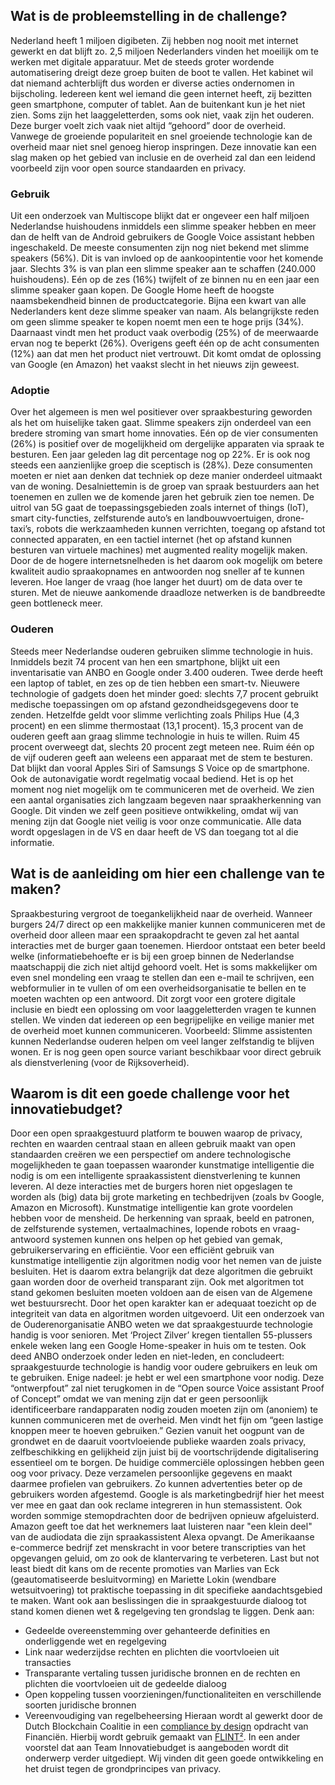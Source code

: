 ## Wat is de probleemstelling in de challenge?
Nederland heeft 1 miljoen digibeten. Zij hebben nog nooit met internet gewerkt en dat blijft zo. 
2,5 miljoen Nederlanders vinden het moeilijk om te werken met digitale apparatuur. Met de steeds groter wordende automatisering dreigt deze groep buiten de boot te vallen. Het kabinet wil dat niemand achterblijft dus worden er diverse acties ondernomen in bijscholing. Iedereen kent wel iemand die geen internet heeft, zij bezitten geen smartphone, computer of tablet. Aan de buitenkant kun je het niet zien. Soms zijn het laaggeletterden, soms ook niet, vaak zijn het ouderen. Deze burger voelt zich vaak niet altijd “gehoord” door de overheid.
Vanwege de groeiende populariteit en snel groeiende technologie kan de overheid maar niet snel genoeg hierop inspringen. Deze innovatie kan een slag maken op het gebied van inclusie en de overheid zal dan een leidend voorbeeld zijn voor open source standaarden en privacy. 

### Gebruik
Uit een onderzoek van Multiscope blijkt dat er ongeveer een half miljoen Nederlandse huishoudens inmiddels een slimme speaker hebben en meer dan de helft van de Android gebruikers de Google Voice assistant hebben ingeschakeld. De meeste consumenten zijn nog niet bekend met slimme speakers (56%). Dit is van invloed op de aankoopintentie voor het komende jaar. Slechts 3% is van plan een slimme speaker aan te schaffen (240.000 huishoudens). Eén op de zes (16%) twijfelt of ze binnen nu en een jaar een slimme speaker gaan kopen. De Google Home heeft de hoogste naamsbekendheid binnen de productcategorie. Bijna een kwart van alle Nederlanders kent deze slimme speaker van naam. Als belangrijkste reden om geen slimme speaker te kopen noemt men een te hoge prijs (34%). Daarnaast vindt men het product vaak overbodig (25%) of de meerwaarde ervan nog te beperkt (26%). Overigens geeft één op de acht consumenten (12%) aan dat men het product niet vertrouwt. Dit komt omdat de oplossing van Google (en Amazon) het vaakst slecht in het nieuws zijn geweest.

### Adoptie
Over het algemeen is men wel positiever over spraakbesturing geworden als het om huiselijke taken gaat. Slimme speakers zijn onderdeel van een bredere stroming van smart home innovaties. Eén op de vier consumenten (26%) is positief over de mogelijkheid om dergelijke apparaten via spraak te besturen. Een jaar geleden lag dit percentage nog op 22%. Er is ook nog steeds een
aanzienlijke groep die sceptisch is (28%). Deze consumenten moeten er niet aan denken dat techniek op deze manier onderdeel uitmaakt van de woning. Desalniettemin is de groep van spraak bestuurders aan het toenemen en zullen we de komende jaren het gebruik zien toe nemen. De uitrol van 5G gaat de toepassingsgebieden zoals internet of things (IoT), smart city-functies, zelfsturende auto’s en landbouwvoertuigen, drone-taxi’s, robots die werkzaamheden kunnen verrichten, toegang op afstand tot connected apparaten, en een tactiel internet (het op afstand kunnen besturen van virtuele machines) met augmented reality mogelijk maken. Door de de hogere internetsnelheden is het daarom ook mogelijk om betere kwaliteit audio spraakopnames en antwoorden nog sneller af te kunnen leveren. Hoe langer de vraag (hoe langer het duurt) om de data over te sturen. Met de nieuwe aankomende draadloze netwerken is de bandbreedte geen bottleneck meer.

### Ouderen
Steeds meer Nederlandse ouderen gebruiken slimme technologie in huis. Inmiddels bezit 74 procent van hen een smartphone, blijkt uit een inventarisatie van ANBO en Google onder 3.400 ouderen. Twee derde heeft een laptop of tablet, en zes op de tien hebben een smart-tv.
Nieuwere technologie of gadgets doen het minder goed: slechts 7,7 procent gebruikt medische toepassingen om op afstand gezondheidsgegevens door te zenden. Hetzelfde geldt voor slimme verlichting zoals Philips Hue (4,3 procent) en een slimme thermostaat (13,1 procent).
15,3 procent van de ouderen geeft aan graag slimme technologie in huis te willen. Ruim 45 procent overweegt dat, slechts 20 procent zegt meteen nee. Ruim één op de vijf ouderen geeft aan weleens een apparaat met de stem te besturen. Dat blijkt dan vooral Apples Siri of Samsungs S Voice op de smartphone. Ook de autonavigatie wordt regelmatig vocaal bediend. Het is op het moment nog niet mogelijk om te communiceren met de overheid. We zien een aantal organisaties zich langzaam begeven naar spraakherkenning van Google. Dit vinden we zelf geen positieve ontwikkeling, omdat wij van mening zijn dat Google niet veilig is voor onze communicatie. Alle data wordt opgeslagen in de VS en daar heeft de VS dan toegang tot al die informatie.

## Wat is de aanleiding om hier een challenge van te maken?
Spraakbesturing vergroot de toegankelijkheid naar de overheid. Wanneer burgers 24/7 direct op een makkelijke manier kunnen communiceren met de overheid door alleen maar een spraakopdracht te geven zal het aantal interacties met de burger gaan toenemen. Hierdoor ontstaat een beter beeld welke (informatiebehoefte er is bij een groep binnen de Nederlandse maatschappij die zich niet altijd gehoord voelt.
Het is soms makkelijker om even snel mondeling een vraag te stellen dan een e-mail te schrijven, een webformulier in te vullen of om een overheidsorganisatie te bellen en te moeten wachten op een antwoord. Dit zorgt voor een grotere digitale inclusie en biedt een oplossing om voor laaggeletterden vragen te kunnen stellen. We vinden dat iedereen op een begrijpelijke en veilige manier met de overheid moet kunnen communiceren. 
Voorbeeld: Slimme assistenten kunnen Nederlandse ouderen helpen om veel langer zelfstandig te blijven wonen.
Er is nog geen open source variant beschikbaar voor direct gebruik als dienstverlening (voor de Rijksoverheid).

## Waarom is dit een goede challenge voor het innovatiebudget?
Door een open spraakgestuurd platform te bouwen waarop  de privacy, rechten en waarden centraal staan en alleen gebruik maakt van open standaarden creëren we een perspectief om andere technologische mogelijkheden te gaan toepassen waaronder kunstmatige intelligentie die nodig is om een intelligente spraakassistent dienstverlening te kunnen leveren. Al deze interacties met de burgers horen niet opgeslagen te worden als (big) data bij grote marketing en techbedrijven (zoals bv Google, Amazon en Microsoft). 
Kunstmatige intelligentie kan grote voordelen hebben voor de mensheid. De herkenning van spraak, beeld en patronen, de zelfsturende systemen, vertaalmachines, lopende robots en vraag-antwoord systemen kunnen ons helpen op het gebied van gemak, gebruikerservaring en efficiëntie. Voor een efficiënt gebruik van kunstmatige intelligentie zijn algoritmen nodig voor het nemen van de juiste besluiten. Het is daarom extra belangrijk dat deze algoritmen die gebruikt gaan worden door de overheid transparant zijn. Ook met algoritmen tot stand gekomen besluiten moeten voldoen aan de eisen van de Algemene wet bestuursrecht. Door het open karakter kan er adequaat toezicht op de integriteit van data en algoritmen worden uitgevoerd.
Uit een onderzoek van de Ouderenorganisatie ANBO weten we dat spraakgestuurde technologie handig is voor senioren. Met ‘Project Zilver’ kregen tientallen 55-plussers enkele weken lang een Google Home-speaker in huis om te testen. Ook deed ANBO onderzoek onder leden en niet-leden, en concludeert: spraakgestuurde technologie is handig voor oudere gebruikers en leuk om te gebruiken. Enige nadeel: je hebt er wel een smartphone voor nodig. Deze “ontwerpfout” zal niet terugkomen in de “Open source Voice assistant Proof of Concept” omdat we van mening zijn dat er geen persoonlijk identificeerbare randapparaten nodig zouden moeten zijn om (anoniem) te kunnen communiceren met de overheid. Men vindt het fijn om “geen lastige knoppen meer te hoeven gebruiken.” 
Gezien vanuit het oogpunt van de grondwet en de daaruit voortvloeiende publieke waarden zoals privacy, zelfbeschikking en gelijkheid zijn juist bij de voortschrijdende digitalisering essentieel om te borgen. De huidige commerciële oplossingen hebben geen oog voor privacy. Deze verzamelen persoonlijke gegevens en maakt daarmee profielen van gebruikers. Zo kunnen advertenties beter op de gebruikers worden afgestemd. Google is als marketingbedrijf hier het meest ver mee en gaat dan ook reclame integreren in hun stemassistent. Ook worden sommige stemopdrachten door de bedrijven opnieuw afgeluisterd. Amazon geeft toe dat het werknemers laat luisteren naar "een klein deel" van de audiodata die zijn spraakassistent Alexa opvangt. De Amerikaanse e-commerce bedrijf zet menskracht in voor betere transcripties van het opgevangen geluid, om zo ook de klantervaring te verbeteren. 
Last but not least biedt dit kans om de recente promoties van Marlies van Eck (geautomatiseerde besluitvorming) en Mariette Lokin (wendbare wetsuitvoering) tot praktische toepassing in dit specifieke aandachtsgebied te maken. Want ook aan beslissingen die in spraakgestuurde dialoog tot stand komen dienen wet & regelgeving ten grondslag te liggen. Denk aan:

* Gedeelde overeenstemming over gehanteerde definities en onderliggende wet en regelgeving
* Link naar wederzijdse rechten en plichten die voortvloeien uit transacties
* Transparante vertaling tussen juridische bronnen en de rechten en plichten die voortvloeien uit de gedeelde dialoog
* Open koppeling tussen voorzieningen/functionaliteiten en verschillende soorten juridische bronnen
* Vereenvoudiging van regelbeheersing
Hieraan wordt al gewerkt door de Dutch Blockchain Coalitie in een [compliance by design]( https://dutchblockchaincoalition.org/en/usecases/compliance-by-design 
) opdracht van Financiën. Hierbij wordt gebruik gemaakt van [FLINT²](http://www.ai.rug.nl/~verheij/AI4J/papers/AI4J_paper_15_doesburg.pdf 
). In een ander voorstel dat aan Team Innovatiebudget is aangeboden wordt dit onderwerp verder uitgediept.
Wij vinden dit geen goede ontwikkeling en het druist tegen de grondprincipes van privacy.

